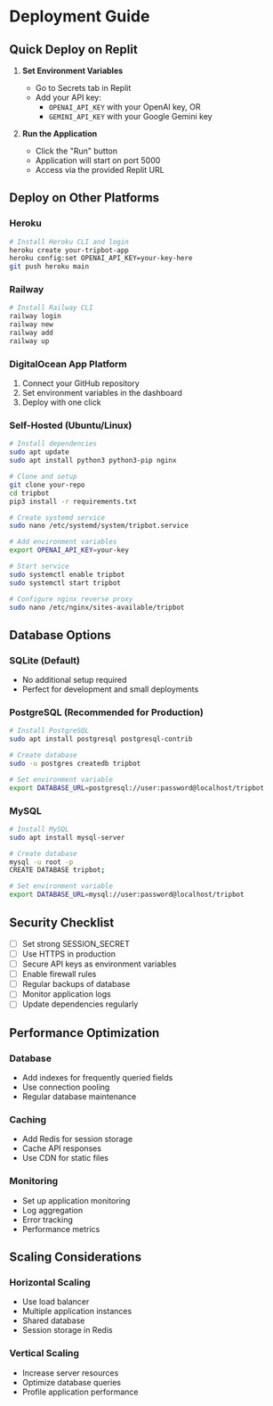 # Deployment Guide

## Quick Deploy on Replit

1. **Set Environment Variables**
   - Go to Secrets tab in Replit
   - Add your API key:
     - `OPENAI_API_KEY` with your OpenAI key, OR
     - `GEMINI_API_KEY` with your Google Gemini key

2. **Run the Application**
   - Click the "Run" button
   - Application will start on port 5000
   - Access via the provided Replit URL

## Deploy on Other Platforms

### Heroku
```bash
# Install Heroku CLI and login
heroku create your-tripbot-app
heroku config:set OPENAI_API_KEY=your-key-here
git push heroku main
```

### Railway
```bash
# Install Railway CLI
railway login
railway new
railway add
railway up
```

### DigitalOcean App Platform
1. Connect your GitHub repository
2. Set environment variables in the dashboard
3. Deploy with one click

### Self-Hosted (Ubuntu/Linux)
```bash
# Install dependencies
sudo apt update
sudo apt install python3 python3-pip nginx

# Clone and setup
git clone your-repo
cd tripbot
pip3 install -r requirements.txt

# Create systemd service
sudo nano /etc/systemd/system/tripbot.service

# Add environment variables
export OPENAI_API_KEY=your-key

# Start service
sudo systemctl enable tripbot
sudo systemctl start tripbot

# Configure nginx reverse proxy
sudo nano /etc/nginx/sites-available/tripbot
```

## Database Options

### SQLite (Default)
- No additional setup required
- Perfect for development and small deployments

### PostgreSQL (Recommended for Production)
```bash
# Install PostgreSQL
sudo apt install postgresql postgresql-contrib

# Create database
sudo -u postgres createdb tripbot

# Set environment variable
export DATABASE_URL=postgresql://user:password@localhost/tripbot
```

### MySQL
```bash
# Install MySQL
sudo apt install mysql-server

# Create database
mysql -u root -p
CREATE DATABASE tripbot;

# Set environment variable
export DATABASE_URL=mysql://user:password@localhost/tripbot
```

## Security Checklist

- [ ] Set strong SESSION_SECRET
- [ ] Use HTTPS in production
- [ ] Secure API keys as environment variables
- [ ] Enable firewall rules
- [ ] Regular backups of database
- [ ] Monitor application logs
- [ ] Update dependencies regularly

## Performance Optimization

### Database
- Add indexes for frequently queried fields
- Use connection pooling
- Regular database maintenance

### Caching
- Add Redis for session storage
- Cache API responses
- Use CDN for static files

### Monitoring
- Set up application monitoring
- Log aggregation
- Error tracking
- Performance metrics

## Scaling Considerations

### Horizontal Scaling
- Use load balancer
- Multiple application instances
- Shared database
- Session storage in Redis

### Vertical Scaling
- Increase server resources
- Optimize database queries
- Profile application performance
